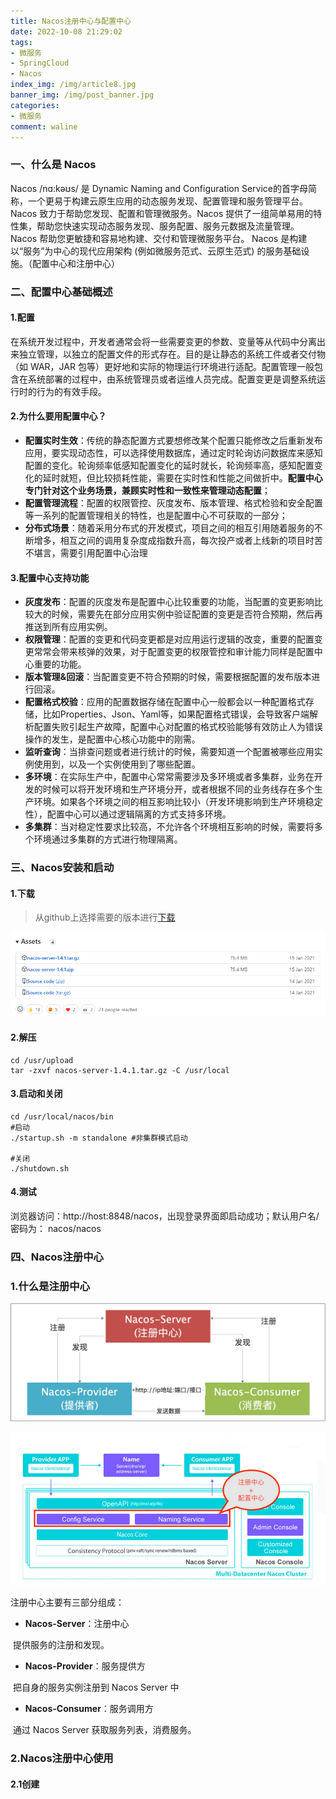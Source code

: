 ```yaml
---
title: Nacos注册中心与配置中心
date: 2022-10-08 21:29:02
tags: 
- 微服务
- SpringCloud
- Nacos
index_img: /img/article8.jpg
banner_img: /img/post_banner.jpg
categories:
- 微服务
comment: waline
---
```


### 一、什么是 Nacos

<p class="note note-success">Nacos /nɑ:kəʊs/ 是 Dynamic Naming and Configuration Service的首字母简称，一个更易于构建云原生应用的动态服务发现、配置管理和服务管理平台。Nacos 致力于帮助您发现、配置和管理微服务。Nacos 提供了一组简单易用的特性集，帮助您快速实现动态服务发现、服务配置、服务元数据及流量管理。Nacos 帮助您更敏捷和容易地构建、交付和管理微服务平台。 Nacos 是构建以“服务”为中心的现代应用架构 (例如微服务范式、云原生范式) 的服务基础设施。（配置中心和注册中心）</p>

### 二、配置中心基础概述

#### 1.配置

在系统开发过程中，开发者通常会将一些需要变更的参数、变量等从代码中分离出来独立管理，以独立的配置文件的形式存在。目的是让静态的系统工件或者交付物（如 WAR，JAR 包等）更好地和实际的物理运行环境进行适配。配置管理一般包含在系统部署的过程中，由系统管理员或者运维人员完成。配置变更是调整系统运行时的行为的有效手段。

#### 2.为什么要用配置中心？

- **配置实时生效**：传统的静态配置方式要想修改某个配置只能修改之后重新发布应用，要实现动态性，可以选择使用数据库，通过定时轮询访问数据库来感知配置的变化。轮询频率低感知配置变化的延时就长，轮询频率高，感知配置变化的延时就短，但比较损耗性能，需要在实时性和性能之间做折中。**配置中心专门针对这个业务场景，兼顾实时性和一致性来管理动态配置**；
- **配置管理流程**：配置的权限管控、灰度发布、版本管理、格式检验和安全配置等一系列的配置管理相关的特性，也是配置中心不可获取的一部分；
- **分布式场景**：随着采用分布式的开发模式，项目之间的相互引用随着服务的不断增多，相互之间的调用复杂度成指数升高，每次投产或者上线新的项目时苦不堪言，需要引用配置中心治理

#### 3.配置中心支持功能

- **灰度发布**：配置的灰度发布是配置中心比较重要的功能，当配置的变更影响比较大的时候，需要先在部分应用实例中验证配置的变更是否符合预期，然后再推送到所有应用实例。
- **权限管理**：配置的变更和代码变更都是对应用运行逻辑的改变，重要的配置变更常常会带来核弹的效果，对于配置变更的权限管控和审计能力同样是配置中心重要的功能。
- **版本管理&回滚**：当配置变更不符合预期的时候，需要根据配置的发布版本进行回滚。
- **配置格式校验**：应用的配置数据存储在配置中心一般都会以一种配置格式存储，比如Properties、Json、Yaml等，如果配置格式错误，会导致客户端解析配置失败引起生产故障，配置中心对配置的格式校验能够有效防止人为错误操作的发生，是配置中心核心功能中的刚需。
- **监听查询**：当排查问题或者进行统计的时候，需要知道一个配置被哪些应用实例使用到，以及一个实例使用到了哪些配置。
- **多环境**：在实际生产中，配置中心常常需要涉及多环境或者多集群，业务在开发的时候可以将开发环境和生产环境分开，或者根据不同的业务线存在多个生产环境。如果各个环境之间的相互影响比较小（开发环境影响到生产环境稳定性），配置中心可以通过逻辑隔离的方式支持多环境。
- **多集群**：当对稳定性要求比较高，不允许各个环境相互影响的时候，需要将多个环境通过多集群的方式进行物理隔离。

### 三、Nacos安装和启动

#### 1.下载

> 从github上选择需要的版本进行[下载](https://github.com/alibaba/nacos/releases)

![image-20221009162640058](https://raw.githubusercontent.com/i-xiaoxin/image/master/image-20221009162640058.png)

#### 2.解压

```shell
cd /usr/upload
tar -zxvf nacos-server-1.4.1.tar.gz -C /usr/local
```

#### 3.启动和关闭

```shell
cd /usr/local/nacos/bin
#启动
./startup.sh -m standalone #非集群模式启动

#关闭
./shutdown.sh
```

#### 4.测试

浏览器访问：http://host:8848/nacos，出现登录界面即启动成功；默认用户名/密码为： nacos/nacos

### 四、Nacos注册中心

### 1.什么是注册中心

![image-20221009163625094](https://raw.githubusercontent.com/i-xiaoxin/image/master/image-20221009163625094.png)

![image-20221009163709444](https://raw.githubusercontent.com/i-xiaoxin/image/master/image-20221009163709444.png)

注册中心主要有三部分组成：

- **Nacos-Server**：注册中心

​    提供服务的注册和发现。

- **Nacos-Provider**：服务提供方

​    把自身的服务实例注册到 Nacos Server 中

- **Nacos-Consumer**：服务调用方

​    通过 Nacos Server 获取服务列表，消费服务。

### 2.Nacos注册中心使用

#### 2.1创建
